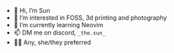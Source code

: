 - 👋 Hi, I’m Sun
- 👀 I’m interested in FOSS, 3d printing and photography
- 🌱 I’m currently learning Neovim
- 📫 DM me on discord, `_the.sun_`
- 🏳️‍⚧️ Any, she/they preferred
<!---
thecaprisun/thecaprisun is a ✨ special ✨ repository because its `README.md` (this file) appears on your GitHub profile.
You can click the Preview link to take a look at your changes.
--->
